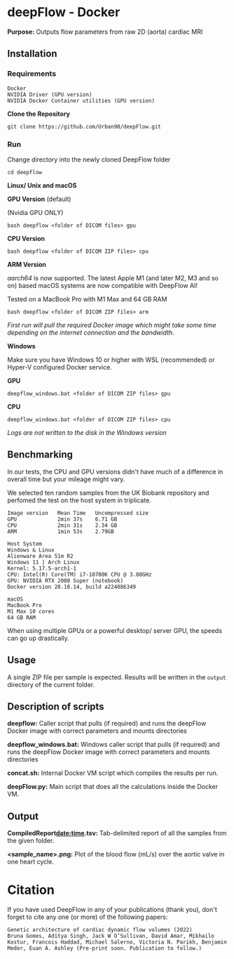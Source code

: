 # deepFlow - Docker #

**Purpose:** Outputs flow parameters from raw 2D (aorta) cardiac MRI

## Installation ##

### Requirements ###

```text
Docker
NVIDIA Driver (GPU version)
NVIDIA Docker Container utilities (GPU version)
```

**Clone the Repository**

`git clone https://github.com/Urban90/deepFlow.git`

### Run ###

Change directory into the newly cloned DeepFlow folder

`cd deepflow`

**Linux/ Unix and macOS**

**GPU Version** (default)

(Nvidia GPU ONLY)

`bash deepflow <folder of DICOM files> gpu`

**CPU Version**

`bash deepflow <folder of DICOM ZIP files> cpu`

**ARM Version**

*aarch64* is now supported. The latest Apple M1 (and later M2, M3 and so on) based macOS systems are now compatible with DeepFlow AI!

Tested on a MacBook Pro with M1 Max and 64 GB RAM

`bash deepflow <folder of DICOM ZIP files> arm`

*First run will pull the required Docker image which might take some time depending on the internet connection and the bandwidth.*

**Windows**

Make sure you have Windows 10 or higher with WSL (recommended) or Hyper-V configured Docker service.

**GPU**

`deepflow_windows.bat <folder of DICOM ZIP files> gpu`


**CPU**

`deepflow_windows.bat <folder of DICOM ZIP files> cpu`

*Logs are not written to the disk in the Windows version*

## Benchmarking ##

In our tests, the CPU and GPU versions didn't have much of a difference in overall time but your mileage might vary.

We selected ten random samples from the UK Biobank repository and perfomed the test on the host system in triplicate.

```text
Image version   Mean Time   Uncompressed size
GPU             2min 37s    6.71 GB
CPU             2min 31s    2.34 GB
ARM             1min 53s    2.79GB
```

```text
Host System
Windows & Linux
Alienware Area 51m R2
Windows 11 | Arch Linux
Kernel: 5.17.5-arch1-1
CPU: Intel(R) Core(TM) i7-10700K CPU @ 3.80GHz
GPU: NVIDIA RTX 2080 Super (notebook)
Docker version 20.10.14, build a224086349

macOS
MacBook Pro
M1 Max 10 cores
64 GB RAM
```

When using multiple GPUs or a powerful desktop/ server GPU, the speeds can go up drastically.

## Usage ##

A single ZIP file per sample is expected.
Results will be written in the `output` directory of the current folder.

## Description of scripts ##

**deepflow:** Caller script that pulls (if required) and runs the deepFlow Docker image with correct parameters and mounts directories

**deepflow_windows.bat:** Windows caller script that pulls (if required) and runs the deepFlow Docker image with correct parameters and mounts directories

**concat.sh:** Internal Docker VM script which compiles the results per run.

**deepFlow.py:** Main script that does all the calculations inside the Docker VM.

## Output ##

**CompiledReport<date:time>.tsv:** Tab-delimited report of all the samples from the given folder.

**<sample_name>.png:** Plot of the blood flow (mL/s) over the aortic valve in one heart cycle.

# Citation #

If you have used DeepFlow in any of your publications (thank you), don't forget to cite any one (or more) of the following papers:

```text
Genetic architecture of cardiac dynamic flow volumes (2022)
Bruna Gomes, Aditya Singh, Jack W O’Sullivan, David Amar, Mikhailo Kostur, Francois Haddad, Michael Salerno, Victoria N. Parikh, Benjamin Meder, Euan A. Ashley (Pre-print soon. Publication to follow.)
```
